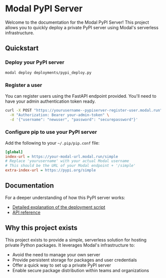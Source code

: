 # Modal PyPI Server

Welcome to the documentation for the Modal PyPI Server! This project allows you to quickly deploy a private PyPI server using Modal's serverless infrastructure.

## Quickstart

### Deploy your PyPI server

```bash
modal deploy deployments/pypi_deploy.py
```

### Register a user

You can register users using the FastAPI endpoint provided. You'll need to have your admin authentication token ready.

```bash
curl -X POST "https://yourusername--pypiserver-register-user.modal.run" \
  -H "Authorization: Bearer your-admin-token" \
  -d '{"username": "newuser", "password": "securepassword"}'
```

### Configure pip to use your PyPI server

Add the following to your `~/.pip/pip.conf` file:

```ini
[global]
index-url = https://your-modal-url.modal.run/simple
# Replace 'yourusername' with your actual Modal username
# This should be the URL of your Modal endpoint + '/simple'
extra-index-url = https://pypi.org/simple
```

## Documentation

For a deeper understanding of how this PyPI server works:

- [Detailed explanation of the deployment script](pypi_deploy_explanation.md)
- [API reference](api.md)

## Why this project exists

This project exists to provide a simple, serverless solution for hosting private Python packages. It leverages Modal's infrastructure to:

- Avoid the need to manage your own server
- Provide persistent storage for packages and user credentials
- Offer a quick way to set up a private PyPI server
- Enable secure package distribution within teams and organizations
